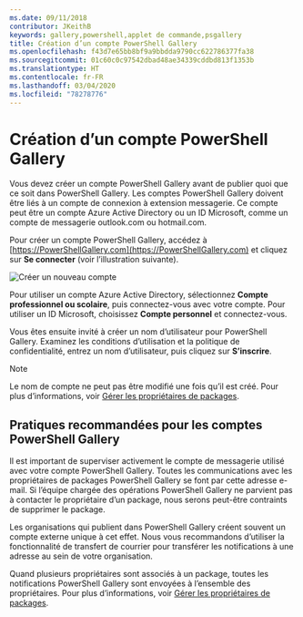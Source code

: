 ```yaml
---
ms.date: 09/11/2018
contributor: JKeithB
keywords: gallery,powershell,applet de commande,psgallery
title: Création d’un compte PowerShell Gallery
ms.openlocfilehash: f43d7e65bb8bf9a9bbdda9790cc622786377fa38
ms.sourcegitcommit: 01c60c0c97542dbad48ae34339cddbd813f1353b
ms.translationtype: HT
ms.contentlocale: fr-FR
ms.lasthandoff: 03/04/2020
ms.locfileid: "78278776"
---
```

# <a name="creating-a-powershell-gallery-account"></a>Création d’un compte PowerShell Gallery

Vous devez créer un compte PowerShell Gallery avant de publier quoi que ce soit dans PowerShell Gallery.
Les comptes PowerShell Gallery doivent être liés à un compte de connexion à extension messagerie. Ce compte peut être un compte Azure Active Directory ou un ID Microsoft, comme un compte de messagerie outlook.com ou hotmail.com.

Pour créer un compte PowerShell Gallery, accédez à [https://PowerShellGallery.com](https://PowerShellGallery.com) et cliquez sur **Se connecter** (voir l’illustration suivante).

![Créer un nouveau compte](media/creating-an-account/CreateAccount-Register.png)

Pour utiliser un compte Azure Active Directory, sélectionnez **Compte professionnel ou scolaire**, puis connectez-vous avec votre compte. Pour utiliser un ID Microsoft, choisissez **Compte personnel** et connectez-vous.

Vous êtes ensuite invité à créer un nom d’utilisateur pour PowerShell Gallery. Examinez les conditions d’utilisation et la politique de confidentialité, entrez un nom d’utilisateur, puis cliquez sur **S’inscrire**.

> [!NOTE]
> Le nom de compte ne peut pas être modifié une fois qu’il est créé. Pour plus d’informations, voir [Gérer les propriétaires de packages](managing-package-owners.md).

## <a name="recommended-practices-for-powershell-gallery-accounts"></a>Pratiques recommandées pour les comptes PowerShell Gallery

Il est important de superviser activement le compte de messagerie utilisé avec votre compte PowerShell Gallery. Toutes les communications avec les propriétaires de packages PowerShell Gallery se font par cette adresse e-mail. Si l’équipe chargée des opérations PowerShell Gallery ne parvient pas à contacter le propriétaire d’un package, nous serons peut-être contraints de supprimer le package.

Les organisations qui publient dans PowerShell Gallery créent souvent un compte externe unique à cet effet. Nous vous recommandons d’utiliser la fonctionnalité de transfert de courrier pour transférer les notifications à une adresse au sein de votre organisation.

Quand plusieurs propriétaires sont associés à un package, toutes les notifications PowerShell Gallery sont envoyées à l’ensemble des propriétaires. Pour plus d’informations, voir [Gérer les propriétaires de packages](managing-package-owners.md).
